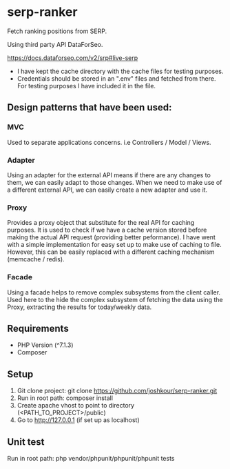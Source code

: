 # serp-ranker
Fetch ranking positions from SERP.

Using third party API DataForSeo.

https://docs.dataforseo.com/v2/srp#live-serp

- I have kept the cache directory with the cache files for testing purposes.
- Credentials should be stored in an ".env" files and fetched from there. For testing purposes I have included it in the file.

## Design patterns that have been used:

### MVC

Used to separate applications concerns. i.e Controllers / Model / Views.

### Adapter

Using an adapter for the external API means if there are any changes to them, we can easily adapt to those changes.
When we need to make use of a different external API, we can easily create a new adapter and use it.

### Proxy

Provides a proxy object that substitute for the real API for caching purposes.
It is used to check if we have a cache version stored before making the actual API request (providing better peformance).
I have went with a simple implementation for easy set up to make use of caching to file. However, this can be easily replaced with a different caching mechanism (memcache / redis).

### Facade

Using a facade helps to remove complex subsystems from the client caller.
Used here to the hide the complex subsystem of fetching the data using the Proxy, extracting the results for today/weekly data.

## Requirements
- PHP Version (^7.1.3)
- Composer

## Setup
1. Git clone project: git clone https://github.com/joshkour/serp-ranker.git
2. Run in root path: composer install
3. Create apache vhost to point to directory (<PATH_TO_PROJECT>/public)
4. Go to http://127.0.0.1 (if set up as localhost)

## Unit test
Run in root path: php vendor/phpunit/phpunit/phpunit tests
